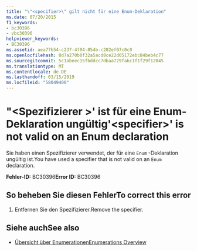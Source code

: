 ```yaml
---
title: "\"<specifier>\" gilt nicht für eine Enum-Deklaration"
ms.date: 07/20/2015
f1_keywords:
- bc30396
- vbc30396
helpviewer_keywords:
- BC30396
ms.assetid: aea77b54-c237-4f04-854b-c282ef07c0c0
ms.openlocfilehash: 8d7a270b0f32a5acd8ce22d05172ebc84beb4c77
ms.sourcegitcommit: 5c1abeec15fbddcc7dbaa729fabc1f1f29f12045
ms.translationtype: MT
ms.contentlocale: de-DE
ms.lasthandoff: 03/15/2019
ms.locfileid: "58049400"
---
```

# <a name="specifier-is-not-valid-on-an-enum-declaration"></a><span data-ttu-id="45327-102">"\<Spezifizierer >' ist für eine Enum-Deklaration ungültig</span><span class="sxs-lookup"><span data-stu-id="45327-102">'\<specifier>' is not valid on an Enum declaration</span></span>
<span data-ttu-id="45327-103">Sie haben einen Spezifizierer verwendet, der für eine `Enum` -Deklaration ungültig ist.</span><span class="sxs-lookup"><span data-stu-id="45327-103">You have used a specifier that is not valid on an `Enum` declaration.</span></span>  
  
 <span data-ttu-id="45327-104">**Fehler-ID:** BC30396</span><span class="sxs-lookup"><span data-stu-id="45327-104">**Error ID:** BC30396</span></span>  
  
## <a name="to-correct-this-error"></a><span data-ttu-id="45327-105">So beheben Sie diesen Fehler</span><span class="sxs-lookup"><span data-stu-id="45327-105">To correct this error</span></span>  
  
1.  <span data-ttu-id="45327-106">Entfernen Sie den Spezifizierer.</span><span class="sxs-lookup"><span data-stu-id="45327-106">Remove the specifier.</span></span>  
  
## <a name="see-also"></a><span data-ttu-id="45327-107">Siehe auch</span><span class="sxs-lookup"><span data-stu-id="45327-107">See also</span></span>

- [<span data-ttu-id="45327-108">Übersicht über Enumerationen</span><span class="sxs-lookup"><span data-stu-id="45327-108">Enumerations Overview</span></span>](../../visual-basic/programming-guide/language-features/constants-enums/enumerations-overview.md)
